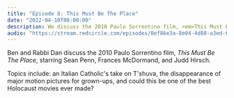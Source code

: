 ```yaml
---
title: "Episode 8: This Must Be The Place"
date: "2022-04-10T08:00:00"
description: We discuss the 2010 Paulo Sorrentino film, <em>This Must Be The Place.</em>
audio: "https://stream.redcircle.com/episodes/0ef86e3a-8e04-4d88-a3ed-697deae2aceb/stream.mp3"
---
```


Ben and Rabbi Dan discuss the 2010 Paulo Sorrentino film, <em>This Must Be The Place</em>, starring Sean Penn, Frances McDormand, and Judd Hirsch.

Topics include: an Italian Catholic's take on T'shuva, the disappearance of major motion pictures for grown-ups, and could this be one of the best Holocaust movies ever made?